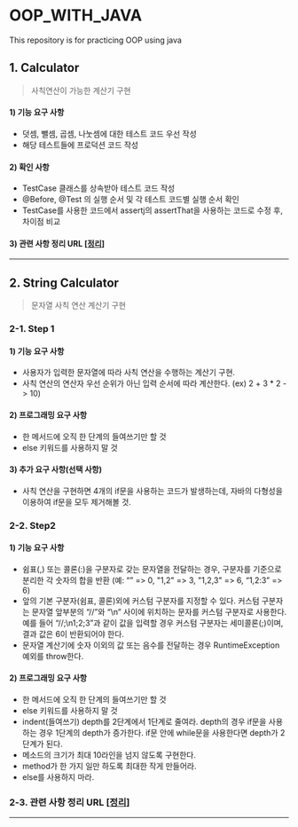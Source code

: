 # OOP_WITH_JAVA

This repository is for practicing OOP using java

## 1. Calculator
> 사칙연산이 가능한 계산기 구현
#### 1) 기능 요구 사항
* 덧셈, 뺄셈, 곱셈, 나눗셈에 대한 테스트 코드 우선 작성
* 해당 테스트들에 프로덕션 코드 작성

#### 2) 확인 사항
* TestCase 클래스를 상속받아 테스트 코드 작성
* @Before, @Test 의 실행 순서 및 각 테스트 코드별 실행 순서 확인
* TestCase를 사용한 코드에서 assertj의 assertThat을 사용하는 코드로 수정 후, 차이점 비교

#### 3) 관련 사항 정리 URL [[정리]()]
-----------------
## 2. String Calculator
> 문자열 사칙 연산 계산기 구현
### 2-1. Step 1
#### 1) 기능 요구 사항
* 사용자가 입력한 문자열에 따라 사칙 연산을 수행하는 계산기 구현.
* 사칙 연산의 연산자 우선 순위가 아닌 입력 순서에 따라 계산한다. (ex) 2 + 3 * 2 -> 10) 
#### 2) 프로그래밍 요구 사항
* 한 메서드에 오직 한 단계의 들여쓰기만 할 것
* else 키워드를 사용하지 말 것
#### 3) 추가 요구 사항(선택 사항)
* 사칙 연산을 구현하면 4개의 if문을 사용하는 코드가 발생하는데, 자바의 다형성을 이용하여 if문을 모두 제거해볼 것.
### 2-2. Step2
#### 1) 기능 요구 사항
* 쉼표(,) 또는 콜론(:)을 구분자로 갖는 문자열을 전달하는 경우, 구분자를 기준으로 분리한 각 숫자의 합을 반환 (예: “” => 0, "1,2" => 3, "1,2,3" => 6, “1,2:3” => 6)
* 앞의 기본 구분자(쉼표, 콜론)외에 커스텀 구분자를 지정할 수 있다. 커스텀 구분자는 문자열 앞부분의 “//”와 “\n” 사이에 위치하는 문자를 커스텀 구분자로 사용한다. 예를 들어 “//;\n1;2;3”과 같이 값을 입력할 경우 커스텀 구분자는 세미콜론(;)이며, 결과 값은 6이 반환되어야 한다.
* 문자열 계산기에 숫자 이외의 값 또는 음수를 전달하는 경우 RuntimeException 예외를 throw한다.
#### 2) 프로그래밍 요구 사항
* 한 메서드에 오직 한 단계의 들여쓰기만 할 것
* else 키워드를 사용하지 말 것
* indent(들여쓰기) depth를 2단계에서 1단계로 줄여라. depth의 경우 if문을 사용하는 경우 1단계의 depth가 증가한다. if문 안에 while문을 사용한다면 depth가 2단계가 된다.
* 메소드의 크기가 최대 10라인을 넘지 않도록 구현한다.
* method가 한 가지 일만 하도록 최대한 작게 만들어라.
* else를 사용하지 마라.
### 2-3. 관련 사항 정리 URL [[정리]()]
-----------------